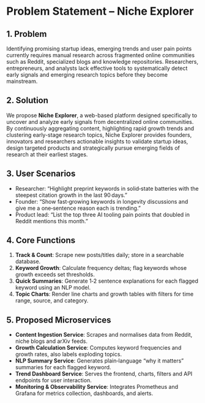 # Problem Statement – Niche Explorer

## 1. Problem
Identifying promising startup ideas, emerging trends and user pain points currently requires manual research across fragmented online communities such as Reddit, specialized blogs and knowledge repositories. Researchers, entrepreneurs, and analysts lack effective tools to systematically detect early signals and emerging research topics before they become mainstream.

## 2. Solution
We propose **Niche Explorer**, a web-based platform designed specifically to uncover and analyze early signals from decentralized online communities. By continuously aggregating content, highlighting rapid growth trends and clustering early-stage research topics, Niche Explorer provides founders, innovators and researchers actionable insights to validate startup ideas, design targeted products and strategically pursue emerging fields of research at their earliest stages.

## 3. User Scenarios
- Researcher: “Highlight preprint keywords in solid‑state batteries with the steepest citation growth in the last 90 days.”
- Founder: “Show fast‑growing keywords in longevity discussions and give me a one‑sentence reason each is trending.”  
- Product lead: “List the top three AI tooling pain points that doubled in Reddit mentions this month.”  

## 4. Core Functions
1. **Track & Count**: Scrape new posts/titles daily; store in a searchable database.  
2. **Keyword Growth**: Calculate frequency deltas; flag keywords whose growth exceeds set thresholds.  
3. **Quick Summaries**: Generate 1‑2 sentence explanations for each flagged keyword using an NLP model.  
4. **Topic Charts**: Render line charts and growth tables with filters for time range, source, and category.

## 5. Proposed Microservices
- **Content Ingestion Service**: Scrapes and normalises data from Reddit, niche blogs and arXiv feeds.  
- **Growth Calculation Service**: Computes keyword frequencies and growth rates, also labels exploding topics.  
- **NLP Summary Service**: Generates plain‑language “why it matters” summaries for each flagged keyword.  
- **Trend Dashboard Service**: Serves the frontend, charts, filters and API endpoints for user interaction.  
- **Monitoring & Observability Service**: Integrates Prometheus and Grafana for metrics collection, dashboards, and alerts.